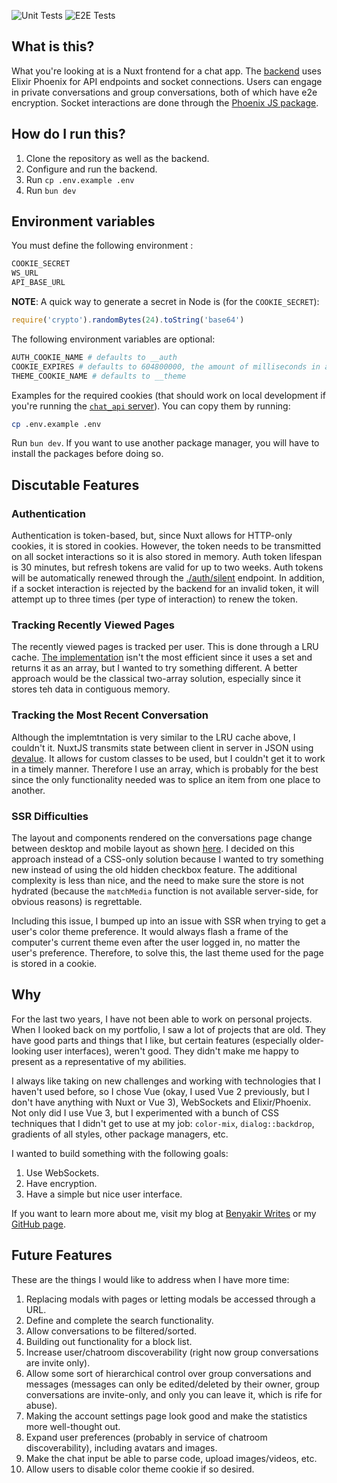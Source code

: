 ![Unit Tests](https://github.com/benyakirten/chat-app/actions/workflows/unit_test.yml/badge.svg)
![E2E Tests](https://github.com/benyakirten/chat-app/actions/workflows/playwright.yml/badge.svg)

## What is this?

What you're looking at is a Nuxt frontend for a chat app. The [backend](https://github.com/benyakirten/chat-api) uses Elixir Phoenix for API endpoints and socket connections. Users can engage in private conversations and group conversations, both of which have e2e encryption. Socket interactions are done through the [Phoenix JS package](https://www.npmjs.com/package/phoenix).

## How do I run this?

1. Clone the repository as well as the backend.
1. Configure and run the backend.
1. Run `cp .env.example .env`
1. Run `bun dev`

## Environment variables

You must define the following environment :

```bash
COOKIE_SECRET
WS_URL
API_BASE_URL
```

**NOTE**: A quick way to generate a secret in Node is (for the `COOKIE_SECRET`):

```js
require('crypto').randomBytes(24).toString('base64')
```

The following environment variables are optional:

```bash
AUTH_COOKIE_NAME # defaults to __auth
COOKIE_EXPIRES # defaults to 604800000, the amount of milliseconds in a week
THEME_COOKIE_NAME # defaults to __theme
```

Examples for the required cookies (that should work on local development if you're running the [`chat_api` server](https://github.com/benyakirten/chat-api)). You can copy them by running:

```bash
cp .env.example .env
```

Run `bun dev`. If you want to use another package manager, you will have to install the packages before doing so.

## Discutable Features

### Authentication

Authentication is token-based, but, since Nuxt allows for HTTP-only cookies, it is stored in cookies. However, the token needs to be transmitted on all socket interactions so it is also stored in memory. Auth token lifespan is 30 minutes, but refresh tokens are valid for up to two weeks. Auth tokens will be automatically renewed through the [./auth/silent](`/server/routes/silent.post.ts`) endpoint. In addition, if a socket interaction is rejected by the backend for an invalid token, it will attempt up to three times (per type of interaction) to renew the token.

### Tracking Recently Viewed Pages

The recently viewed pages is tracked per user. This is done through a LRU cache. [The implementation](./utils/recents.ts) isn't the most efficient since it uses a set and returns it as an array, but I wanted to try something different. A better approach would be the classical two-array solution, especially since it stores teh data in contiguous memory.

### Tracking the Most Recent Conversation

Although the implemtntation is very similar to the LRU cache above, I couldn't it. NuxtJS transmits state between client in server in JSON using [devalue](https://github.com/nuxt-contrib/devalue). It allows for custom classes to be used, but I couldn't get it to work in a timely manner. Therefore I use an array, which is probably for the best since the only functionality needed was to splice an item from one place to another.

### SSR Difficulties

The layout and components rendered on the conversations page change between desktop and mobile layout as shown [here](./components/chat/Layout.vue). I decided on this approach instead of a CSS-only solution because I wanted to try something new instead of using the old hidden checkbox feature. The additional complexity is less than nice, and the need to make sure the store is not hydrated (because the `matchMedia` function is not available server-side, for obvious reasons) is regrettable.

Including this issue, I bumped up into an issue with SSR when trying to get a user's color theme preference. It would always flash a frame of the computer's current theme even after the user logged in, no matter the user's preference. Therefore, to solve this, the last theme used for the page is stored in a cookie.

## Why

For the last two years, I have not been able to work on personal projects. When I looked back on my
portfolio, I saw a lot of projects that are old. They have good parts and things that I like, but certain features (especially older-looking user interfaces), weren't good. They didn't make me happy to present as a representative of my abilities.

I always like taking on new challenges and working with technologies that I haven't used before, so I chose
Vue (okay, I used Vue 2 previously, but I don't have anything with Nuxt or Vue 3), WebSockets and Elixir/Phoenix. Not
only did I use Vue 3, but I experimented with a bunch of CSS techniques that I didn't get to use at my job:
`color-mix`, `dialog::backdrop`, gradients of all styles, other package managers, etc.

I wanted to build something with the following goals:

1. Use WebSockets.
2. Have encryption.
3. Have a simple but nice user interface.

If you want to learn more about me, visit my blog at [Benyakir Writes](https://benyakir-writes.com) or my [GitHub page](https://github.com/benyakirten).

## Future Features

These are the things I would like to address when I have more time:

1. Replacing modals with pages or letting modals be accessed through a URL.
1. Define and complete the search functionality.
1. Allow conversations to be filtered/sorted.
1. Building out functionality for a block list.
1. Increase user/chatroom discoverability (right now group conversations are invite only).
1. Allow some sort of hierarchical control over group conversations and messages (messages can only be edited/deleted by their owner, group conversations are invite-only, and only you can leave it, which is rife for abuse).
1. Making the account settings page look good and make the statistics more well-thought out.
1. Expand user preferences (probably in service of chatroom discoverability), including avatars and images.
1. Make the chat input be able to parse code, upload images/videos, etc.
1. Allow users to disable color theme cookie if so desired.
